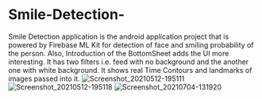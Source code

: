 # Smile-Detection-
Smile Detection application is the android application project that is powered by Firebase ML Kit for detection of face and smiling probability of the person.
Also, Introduction of the BottomSheet adds the UI more interesting. 
It has two filters i.e. feed with no background and the another one with white background.
It shows real Time Contours and landmarks of images  passed into it.
![Screenshot_20210512-195111](https://user-images.githubusercontent.com/67864186/124377823-b0f12e80-dccb-11eb-9b48-c658f5aa1b2f.jpg)
![Screenshot_20210512-195118](https://user-images.githubusercontent.com/67864186/124377827-b3ec1f00-dccb-11eb-9afe-bece06c8d209.jpg)
![Screenshot_20210704-131920](https://user-images.githubusercontent.com/67864186/124377838-bf3f4a80-dccb-11eb-8527-b87cdc6ab544.jpg)
